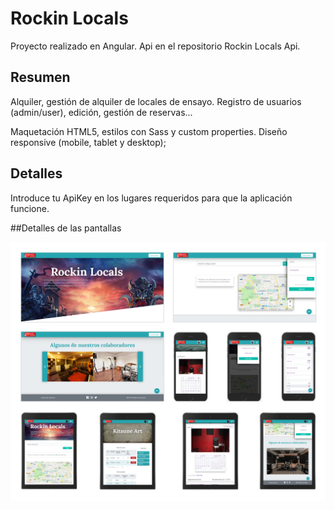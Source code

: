 # Rockin Locals

Proyecto realizado en Angular. Api en el repositorio Rockin Locals Api.


## Resumen

Alquiler, gestión de alquiler de locales de ensayo. Registro de usuarios (admin/user), edición, gestión de reservas...

Maquetación HTML5, estilos con Sass y custom properties. Diseño responsive (mobile, tablet y desktop);

## Detalles

Introduce tu ApiKey en los lugares requeridos para que la aplicación funcione. 

##Detalles de las pantallas

![Screenshot](captura.jpg) 

